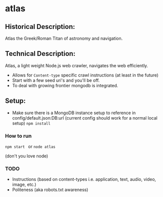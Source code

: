 # atlas

## Historical Description:
Atlas the Greek/Roman Titan of astronomy and navigation.

## Technical Description:
Atlas, a light weight Node.js web crawler, navigates the web efficiently.
* Allows for ```Content-type``` specific crawl instructions (at least in the future)
* Start with a few seed uri's and you'll be off.
* To deal with growing frontier mongodb is integrated.

## Setup:
* Make sure there is a MongoDB instance setup to reference in config/default.json:DB:url (current config should work for a normal local setup)
``` npm install ```

### How to run
```npm start ```
or
```node atlas```

(don't you love node)

### TODO
* Instructions (based on content-types i.e. application, text, audio, video, image, etc.)
* Politeness (aka robots.txt awareness)

